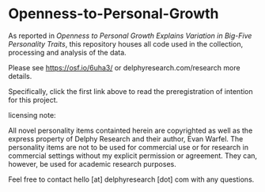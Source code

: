 Openness-to-Personal-Growth
===========================

As reported in *Openness to Personal Growth Explains Variation in Big-Five Personality Traits*, this repository houses all code used in the collection, processing and analysis of the data.



Please see https://osf.io/6uha3/ or delphyresearch.com/research more details.

Specifically, click the first link above to read the preregistration of intention for this project. 

licensing note: 

All novel personality items containted herein are copyrighted as well as the express property of Delphy Research and their author, Evan Warfel. The personality items are not to be used for commercial use or for research in commercial settings without my explicit permission or agreement. They can, however, be used for academic research purposes.

Feel free to contact hello [at] delphyresearch [dot] com with any questions.
